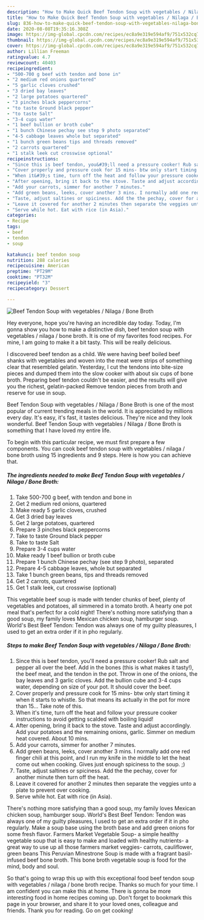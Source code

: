 ```yaml
---
description: "How to Make Quick Beef Tendon Soup with vegetables / Nilaga / Bone Broth"
title: "How to Make Quick Beef Tendon Soup with vegetables / Nilaga / Bone Broth"
slug: 836-how-to-make-quick-beef-tendon-soup-with-vegetables-nilaga-bone-broth
date: 2020-08-08T19:35:16.308Z
image: https://img-global.cpcdn.com/recipes/ec8a9e319e594af9/751x532cq70/beef-tendon-soup-with-vegetables-nilaga-bone-broth-recipe-main-photo.jpg
thumbnail: https://img-global.cpcdn.com/recipes/ec8a9e319e594af9/751x532cq70/beef-tendon-soup-with-vegetables-nilaga-bone-broth-recipe-main-photo.jpg
cover: https://img-global.cpcdn.com/recipes/ec8a9e319e594af9/751x532cq70/beef-tendon-soup-with-vegetables-nilaga-bone-broth-recipe-main-photo.jpg
author: Lillian Freeman
ratingvalue: 4.7
reviewcount: 40403
recipeingredient:
- "500-700 g beef with tendon and bone in"
- "2 medium red onions quartered"
- "5 garlic cloves crushed"
- "3 dried bay leaves"
- "2 large potatoes quartered"
- "3 pinches black peppercorns"
- "to taste Ground black pepper"
- "to taste Salt"
- "3-4 cups water"
- "1 beef bullion or broth cube"
- "1 bunch Chinese pechay see step 9 photo separated"
- "4-5 cabbage leaves whole but separated"
- "1 bunch green beans tips and threads removed"
- "2 carrots quartered"
- "1 stalk leek cut crosswise optional"
recipeinstructions:
- "Since this is beef tendon, you&#39;ll need a pressure cooker! Rub salt and pepper all over the beef. Add in the bones (this is what makes it tasty!), the beef meat, and the tendon in the pot. Throw in one of the onions, the bay leaves and 3 garlic cloves. Add the bullion cube and 3-4 cups water, depending on size of your pot. It should cover the beef."
- "Cover properly and pressure cook for 15 mins- btw only start timing it when it starts to whistle. So that means its actually in the pot for more than 15... Take note of this."
- "When it&#39;s time, turn off the heat and follow your pressure cooker instructions to avoid getting scalded with boiling liquid!"
- "After opening, bring it back to the stove. Taste and adjust accordingly. Add your potatoes and the remaining onions, garlic. Simmer on medium heat covered. About 10 mins."
- "Add your carrots, simmer for another 7 minutes."
- "Add green beans, leeks, cover another 3 mins. I normally add one red finger chili at this point, and I run my knife in the middle to let the heat come out when cooking. Gives just enough spiciness to the soup. ;)"
- "Taste, adjust saltines or spiciness. Add the the pechay, cover for another minute then turn off the heat."
- "Leave it covered for another 2 minutes then separate the veggies unto a plate to prevent over cooking."
- "Serve while hot. Eat with rice (in Asia)."
categories:
- Recipe
tags:
- beef
- tendon
- soup

katakunci: beef tendon soup 
nutrition: 288 calories
recipecuisine: American
preptime: "PT29M"
cooktime: "PT32M"
recipeyield: "3"
recipecategory: Dessert

---
```



![Beef Tendon Soup with vegetables / Nilaga / Bone Broth](https://img-global.cpcdn.com/recipes/ec8a9e319e594af9/751x532cq70/beef-tendon-soup-with-vegetables-nilaga-bone-broth-recipe-main-photo.jpg)

Hey everyone, hope you're having an incredible day today. Today, I'm gonna show you how to make a distinctive dish, beef tendon soup with vegetables / nilaga / bone broth. It is one of my favorites food recipes. For mine, I am going to make it a bit tasty. This will be really delicious.

I discovered beef tendon as a child. We were having beef boiled beef shanks with vegetables and woven into the meat were strips of something clear that resembled gelatin. Yesterday, I cut the tendons into bite-size pieces and dumped them into the slow cooker with about six cups of bone broth. Preparing beef tendon couldn&#39;t be easier, and the results will give you the richest, gelatin-packed Remove tendon pieces from broth and reserve for use in soup.

Beef Tendon Soup with vegetables / Nilaga / Bone Broth is one of the most popular of current trending meals in the world. It is appreciated by millions every day. It's easy, it's fast, it tastes delicious. They're nice and they look wonderful. Beef Tendon Soup with vegetables / Nilaga / Bone Broth is something that I have loved my entire life.


To begin with this particular recipe, we must first prepare a few components. You can cook beef tendon soup with vegetables / nilaga / bone broth using 15 ingredients and 9 steps. Here is how you can achieve that.

<!--inarticleads1-->

##### The ingredients needed to make Beef Tendon Soup with vegetables / Nilaga / Bone Broth:

1. Take 500-700 g beef, with tendon and bone in
1. Get 2 medium red onions, quartered
1. Make ready 5 garlic cloves, crushed
1. Get 3 dried bay leaves
1. Get 2 large potatoes, quartered
1. Prepare 3 pinches black peppercorns
1. Take to taste Ground black pepper
1. Take to taste Salt
1. Prepare 3-4 cups water
1. Make ready 1 beef bullion or broth cube
1. Prepare 1 bunch Chinese pechay (see step 9 photo), separated
1. Prepare 4-5 cabbage leaves, whole but separated
1. Take 1 bunch green beans, tips and threads removed
1. Get 2 carrots, quartered
1. Get 1 stalk leek, cut crosswise (optional)


This vegetable beef soup is made with tender chunks of beef, plenty of vegetables and potatoes, all simmered in a tomato broth. A hearty one pot meal that&#39;s perfect for a cold night! There&#39;s nothing more satisfying than a good soup, my family loves Mexican chicken soup, hamburger soup. World&#39;s Best Beef Tendon: Tendon was always one of my guilty pleasures, I used to get an extra order if it in pho regularly. 

<!--inarticleads2-->

##### Steps to make Beef Tendon Soup with vegetables / Nilaga / Bone Broth:

1. Since this is beef tendon, you&#39;ll need a pressure cooker! Rub salt and pepper all over the beef. Add in the bones (this is what makes it tasty!), the beef meat, and the tendon in the pot. Throw in one of the onions, the bay leaves and 3 garlic cloves. Add the bullion cube and 3-4 cups water, depending on size of your pot. It should cover the beef.
1. Cover properly and pressure cook for 15 mins- btw only start timing it when it starts to whistle. So that means its actually in the pot for more than 15... Take note of this.
1. When it&#39;s time, turn off the heat and follow your pressure cooker instructions to avoid getting scalded with boiling liquid!
1. After opening, bring it back to the stove. Taste and adjust accordingly. Add your potatoes and the remaining onions, garlic. Simmer on medium heat covered. About 10 mins.
1. Add your carrots, simmer for another 7 minutes.
1. Add green beans, leeks, cover another 3 mins. I normally add one red finger chili at this point, and I run my knife in the middle to let the heat come out when cooking. Gives just enough spiciness to the soup. ;)
1. Taste, adjust saltines or spiciness. Add the the pechay, cover for another minute then turn off the heat.
1. Leave it covered for another 2 minutes then separate the veggies unto a plate to prevent over cooking.
1. Serve while hot. Eat with rice (in Asia).


There&#39;s nothing more satisfying than a good soup, my family loves Mexican chicken soup, hamburger soup. World&#39;s Best Beef Tendon: Tendon was always one of my guilty pleasures, I used to get an extra order if it in pho regularly. Make a soup base using the broth base and add green onions for some fresh flavor. Farmers Market Vegetable Soup- a simple healthy vegetable soup that is easy to make and loaded with healthy nutrients- a great way to use up all those farmers market veggies- carrots, cauliflower, green beans This Peruvian Minestrone Soup is made with a fragrant basil-infused beef bone broth. This bone broth vegetable soup is food for the mind, body and soul. 

So that's going to wrap this up with this exceptional food beef tendon soup with vegetables / nilaga / bone broth recipe. Thanks so much for your time. I am confident you can make this at home. There is gonna be more interesting food in home recipes coming up. Don't forget to bookmark this page in your browser, and share it to your loved ones, colleague and friends. Thank you for reading. Go on get cooking!
